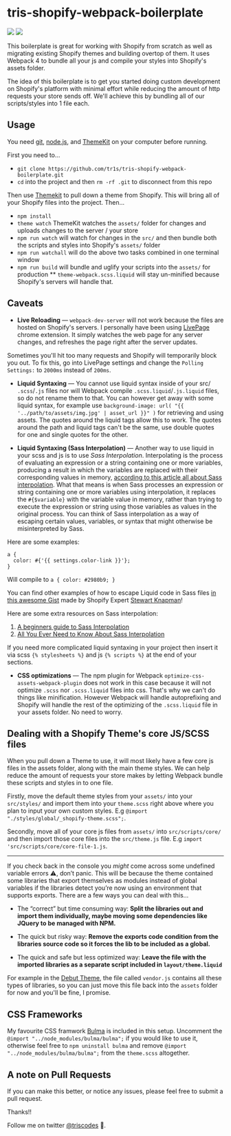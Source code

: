# tris-shopify-webpack-boilerplate

[![](https://img.shields.io/david/tr1s/tris-shopify-webpack-boilerplate.svg)](https://github.com/tr1s/tris-shopify-webpack-boilerplate)
[![](https://img.shields.io/david/dev/tr1s/tris-shopify-webpack-boilerplate.svg)](https://github.com/tr1s/tris-shopify-webpack-boilerplate)

This boilerplate is great for working with Shopify from scratch as well as migrating existing Shopify themes and building overtop of them. It uses Webpack 4 to bundle all your js and compile your styles into Shopify's assets folder.

The idea of this boilerplate is to get you started doing custom development on Shopify's platform with minimal effort while reducing the amount of http requests your store sends off. We'll achieve this by bundling all of our scripts/styles into 1 file each.

## Usage

You need [git](https://git-scm.com/), [node.js](https://nodejs.org/), and [ThemeKit](https://shopify.github.io/themekit/) on your computer before running.

First you need to...

* `git clone https://github.com/tr1s/tris-shopify-webpack-boilerplate.git`
* `cd` into the project and then `rm -rf .git` to disconnect from this repo

Then use [Themekit](https://shopify.github.io/themekit/) to pull down a theme from Shopify. This will bring all of your Shopify files into the project. Then...

* `npm install`
* `theme watch` ThemeKit watches the `assets/` folder for changes and uploads changes to the server / your store
* `npm run watch` will watch for changes in the `src/` and then bundle both the scripts and styles into Shopify's `assets/` folder
* `npm run watchall` will do the above two tasks combined in one terminal window
* `npm run build` will bundle and uglify your scripts into the `assets/` for production ** `theme-webpack.scss.liquid` will stay un-minified because Shopify's servers will handle that.

## Caveats

* **Live Reloading** — `webpack-dev-server` will not work because the files are hosted on Shopify's servers. I personally have been using [LivePage](https://livepage.mikerogers.io/) chrome extension. It simply watches the web page for any server changes, and refreshes the page right after the server updates.

Sometimes you'll hit too many requests and Shopify will temporarily block you out. To fix this, go into LivePage settings and change the `Polling Settings:` to `2000ms` instead of `200ms`.

* **Liquid Syntaxing** — You cannot use liquid syntax inside of your src/ `.scss`/`.js` files nor will Webpack compile `.scss.liquid`/`.js.liquid` files, so do not rename them to that. You can however get away with some liquid syntax, for example use `background-image: url( "{{ '../path/to/assets/img.jpg' | asset_url }}" )` for retrieving and using assets. The quotes around the liquid tags allow this to work. The quotes around the path and liquid tags can't be the same, use double quotes for one and single quotes for the other.

* **Liquid Syntaxing (Sass Interpolation)** — Another way to use liquid in your scss and js is to use _Sass Interpolation_. Interpolating is the process of evaluating an expression or a string containing one or more variables, producing a result in which the variables are replaced with their corresponding values in memory, [according to this article all about Sass interpolation](https://webdesign.tutsplus.com/tutorials/all-you-ever-need-to-know-about-sass-interpolation--cms-21375). What that means is when Sass processes an expression or string containing one or more variables using interpolation, it replaces the `#{$variable}` with the variable value in memory, rather than trying to execute the expression or string using those variables as values in the original process. You can think of Sass interpolation as a way of escaping certain values, variables, or syntax that might otherwise be misinterpreted by Sass.

Here are some examples:

```
a {
  color: #{'{{ settings.color-link }}'};
}
```

Will compile to `a { color: #2980b9; }`

You can find other examples of how to escape Liquid code in Sass files [in this awesome Gist](https://gist.github.com/shopifypartners/d66e0725687a195a2d49974b535f8025) made by Shopify Expert [Stewart Knapman](https://twitter.com/stewartknapman)!

Here are some extra resources on Sass interpolation:

1. [A beginners guide to Sass Interpolation](https://www.shopify.ca/partners/blog/a-beginners-guide-to-sass-with-shopify-part-3)
2. [All You Ever Need to Know About Sass Interpolation](https://webdesign.tutsplus.com/tutorials/all-you-ever-need-to-know-about-sass-interpolation--cms-21375)

If you need more complicated liquid syntaxing in your project then insert it via scss `{% stylesheets %}` and js `{% scripts %}` at the end of your sections.

* **CSS optimizations** — The npm plugin for Webpack `optimize-css-assets-webpack-plugin` does not work in this case because it will not optimize `.scss` nor `.scss.liquid` files into css. That's why we can't do things like minification. However Webpack will handle autoprefixing and Shopify will handle the rest of the optimizing of the `.scss.liquid` file in your assets folder. No need to worry.

## Dealing with a Shopify Theme's core JS/SCSS files

When you pull down a Theme to use, it will most likely have a few core js files in the assets folder, along with the main theme styles. We can help reduce the amount of requests your store makes by letting Webpack bundle these scripts and styles in to one file.

Firstly, move the default theme styles from your `assets/` into your `src/styles/` and import them into your `theme.scss` right above where you plan to input your own custom styles. E.g `@import "./styles/global/_shopify-theme.scss";`.

Secondly, move all of your core js files from `assets/` into `src/scripts/core/` and then import those core files into the `src/theme.js` file. E.g `import 'src/scripts/core/core-file-1.js`.

---------------------------

If you check back in the console you *might* come across some undefined variable errors ⚠️, don’t panic. This will be because the theme contained some libraries that export themselves as modules instead of global variables if the libraries detect you’re now using an environment that supports exports. There are a few ways you can deal with this...

* The “correct” but time consuming way: **Split the libraries out and import them individually, maybe moving some dependencies like JQuery to be managed with NPM.**

* The quick but risky way: **Remove the exports code condition from the libraries source code so it forces the lib to be included as a global.**

* The quick and safe but less optimized way: **Leave the file with the imported libraries as a separate script included in `layout/theme.liquid`**

For example in the [Debut Theme](https://themes.shopify.com/themes/debut/styles/default), the file called `vendor.js` contains all these types of libraries, so you can just move this file back into the `assets` folder for now and you'll be fine, I promise.

## CSS Frameworks

My favourite CSS framwork [Bulma](https://bulma.io/) is included in this setup. Uncomment the `@import "../node_modules/bulma/bulma";` if you would like to use it, otherwise feel free to `npm uninstall bulma` and remove `@import "../node_modules/bulma/bulma";` from the `theme.scss` altogether.

## A note on Pull Requests

If you can make this better, or notice any issues, please feel free to submit a pull request.

Thanks!!

Follow me on twitter [@triscodes](https://twitter.com/triscodes) 💎.